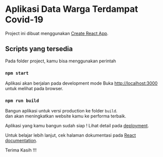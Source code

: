 # Aplikasi Data Warga Terdampat Covid-19

Project ini dibuat menggunakan [Create React App](https://github.com/facebook/create-react-app).

## Scripts yang tersedia

Pada folder project, kamu bisa menggunakan perintah

### `npm start`

Aplikasi akan berjalan pada development mode
Buka [http://localhost:3000](http://localhost:3000) untuk melihat pada browser.

### `npm run build`

Bangun aplikasi untuk versi production ke folder `build`.\
dan akan meningkatkan website kamu ke performa terbaik.

Aplikasi yang kamu bangun sudah siap !
Lihat detail pada [deployment](https://facebook.github.io/create-react-app/docs/deployment).

Untuk belajar lebih lanjut, cek halaman dokumentasi pada [React documentation](https://reactjs.org/).

Terima Kasih !!!
